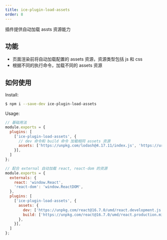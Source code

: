 ```yaml
---
title: ice-plugin-load-assets
order: 8
---
```


插件提供自动加载 assts 资源能力

## 功能

 - 页面渲染前将自动加载配置的 assets 资源，资源类型包括 js 和 css
 - 根据不同的执行命令，加载不同的 assets 资源

## 如何使用

Install:

```bash
$ npm i --save-dev ice-plugin-load-assets
```

Usage:

```js
// 基础用法
module.exports = {
  plugins: [
    ['ice-plugin-load-assets', {
      // dev 命令和 build 命令 加载相同 assets 资源
      assets: ['https://unpkg.com/lodash@4.17.11/index.js', 'https://url/global.css'],
    }],
  ]
};
```

```js
// 配合 external 自动加载 react, react-dom 的资源
module.exports = {
  externals: {
    react: 'window.React',
    'react-dom': 'window.ReactDOM',
  },
  plugins: [
    ['ice-plugin-load-assets', {
      assets: {
        dev: ['https://unpkg.com/react@16.7.0/umd/react.development.js', 'https://unpkg.com/react-dom@16.7.0/umd/react-dom.development.js'],
        build: ['https://unpkg.com/react@16.7.0/umd/react.production.min.js', 'https://unpkg.com/react-dom@16.7.0/umd/react-dom.production.min.js'],
      },
    }],
  ]
};
```